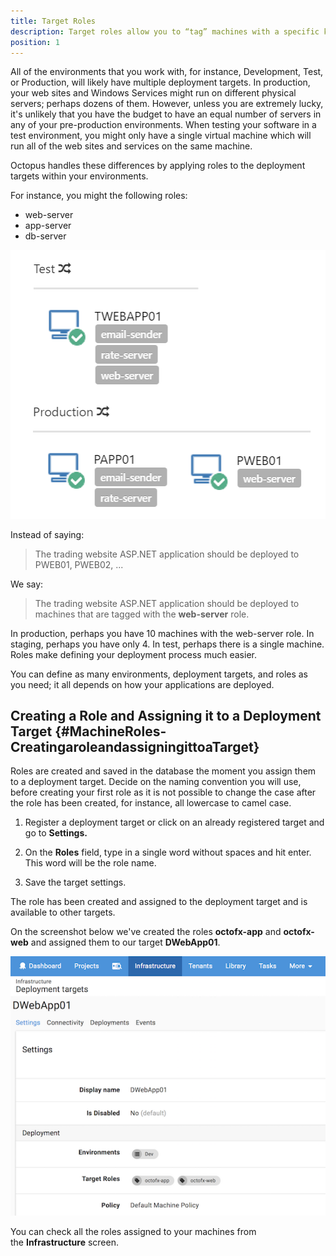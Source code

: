 ```yaml
---
title: Target Roles
description: Target roles allow you to “tag” machines with a specific keyword which can be used in your deployments.
position: 1
---
```


All of the environments that you work with, for instance, Development, Test, or Production, will likely have multiple deployment targets. In production, your web sites and Windows Services might run on different physical servers; perhaps dozens of them. However, unless you are extremely lucky, it's unlikely that you have the budget to have an equal number of servers in any of your pre-production environments. When testing your software in a test environment, you might only have a single virtual machine which will run all of the web sites and services on the same machine.

Octopus handles these differences by applying roles to the deployment targets within your environments.

For instance, you might the following roles:

- web-server
- app-server
- db-server

![](sample-environments.png)

Instead of saying:

> The trading website ASP.NET application should be deployed to PWEB01, PWEB02, ...

We say:

> The trading website ASP.NET application should be deployed to machines that are tagged with the **web-server** role.

In production, perhaps you have 10 machines with the web-server role. In staging, perhaps you have only 4. In test, perhaps there is a single machine. Roles make defining your deployment process much easier.

You can define as many environments, deployment targets, and roles as you need; it all depends on how your applications are deployed.

## Creating a Role and Assigning it to a Deployment Target {#MachineRoles-CreatingaroleandassigningittoaTarget}

Roles are created and saved in the database the moment you assign them to a deployment target. Decide on the naming convention you will use, before creating your first role as it is not possible to change the case after the role has been created, for instance, all lowercase to camel case.

1) Register a deployment target or click on an already registered target and go to **Settings.**

2) On the **Roles** field, type in a single word without spaces and hit enter. This word will be the role name.

3) Save the target settings.

The role has been created and assigned to the deployment target and is available to other targets.

On the screenshot below we've created the roles **octofx-app** and **octofx-web** and assigned them to our target **DWebApp01**.

![](target-roles.png "width=500")

You can check all the roles assigned to your machines from the **Infrastructure** screen.
